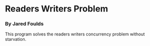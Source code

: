 # Readers Writers Problem
### By Jared Foulds
This program solves the readers writers concurrency problem without starvation.
